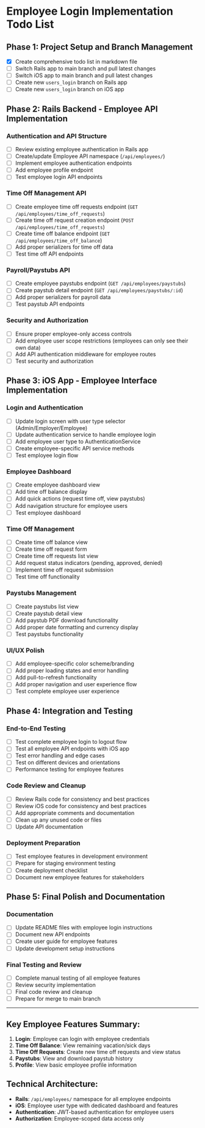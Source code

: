 # Employee Login Implementation Todo List

## Phase 1: Project Setup and Branch Management
- [x] Create comprehensive todo list in markdown file
- [ ] Switch Rails app to main branch and pull latest changes
- [ ] Switch iOS app to main branch and pull latest changes  
- [ ] Create new `users_login` branch on Rails app
- [ ] Create new `users_login` branch on iOS app

## Phase 2: Rails Backend - Employee API Implementation

### Authentication and API Structure
- [ ] Review existing employee authentication in Rails app
- [ ] Create/update Employee API namespace (`/api/employees/`)
- [ ] Implement employee authentication endpoints
- [ ] Add employee profile endpoint
- [ ] Test employee login API endpoints

### Time Off Management API
- [ ] Create employee time off requests endpoint (`GET /api/employees/time_off_requests`)
- [ ] Create time off request creation endpoint (`POST /api/employees/time_off_requests`)  
- [ ] Create time off balance endpoint (`GET /api/employees/time_off_balance`)
- [ ] Add proper serializers for time off data
- [ ] Test time off API endpoints

### Payroll/Paystubs API  
- [ ] Create employee paystubs endpoint (`GET /api/employees/paystubs`)
- [ ] Create paystub detail endpoint (`GET /api/employees/paystubs/:id`)
- [ ] Add proper serializers for payroll data
- [ ] Test paystub API endpoints

### Security and Authorization
- [ ] Ensure proper employee-only access controls
- [ ] Add employee user scope restrictions (employees can only see their own data)
- [ ] Add API authentication middleware for employee routes
- [ ] Test security and authorization

## Phase 3: iOS App - Employee Interface Implementation

### Login and Authentication
- [ ] Update login screen with user type selector (Admin/Employer/Employee)
- [ ] Update authentication service to handle employee login
- [ ] Add employee user type to AuthenticationService
- [ ] Create employee-specific API service methods
- [ ] Test employee login flow

### Employee Dashboard
- [ ] Create employee dashboard view
- [ ] Add time off balance display
- [ ] Add quick actions (request time off, view paystubs)
- [ ] Add navigation structure for employee users
- [ ] Test employee dashboard

### Time Off Management
- [ ] Create time off balance view
- [ ] Create time off request form
- [ ] Create time off requests list view
- [ ] Add request status indicators (pending, approved, denied)
- [ ] Implement time off request submission
- [ ] Test time off functionality

### Paystubs Management  
- [ ] Create paystubs list view
- [ ] Create paystub detail view
- [ ] Add paystub PDF download functionality
- [ ] Add proper date formatting and currency display
- [ ] Test paystubs functionality

### UI/UX Polish
- [ ] Add employee-specific color scheme/branding
- [ ] Add proper loading states and error handling
- [ ] Add pull-to-refresh functionality
- [ ] Add proper navigation and user experience flow
- [ ] Test complete employee user experience

## Phase 4: Integration and Testing

### End-to-End Testing
- [ ] Test complete employee login to logout flow
- [ ] Test all employee API endpoints with iOS app
- [ ] Test error handling and edge cases
- [ ] Test on different devices and orientations
- [ ] Performance testing for employee features

### Code Review and Cleanup
- [ ] Review Rails code for consistency and best practices
- [ ] Review iOS code for consistency and best practices  
- [ ] Add appropriate comments and documentation
- [ ] Clean up any unused code or files
- [ ] Update API documentation

### Deployment Preparation
- [ ] Test employee features in development environment
- [ ] Prepare for staging environment testing
- [ ] Create deployment checklist
- [ ] Document new employee features for stakeholders

## Phase 5: Final Polish and Documentation

### Documentation
- [ ] Update README files with employee login instructions
- [ ] Document new API endpoints
- [ ] Create user guide for employee features
- [ ] Update development setup instructions

### Final Testing and Review
- [ ] Complete manual testing of all employee features
- [ ] Review security implementation
- [ ] Final code review and cleanup
- [ ] Prepare for merge to main branch

---

## Key Employee Features Summary:
1. **Login**: Employee can login with employee credentials
2. **Time Off Balance**: View remaining vacation/sick days
3. **Time Off Requests**: Create new time off requests and view status
4. **Paystubs**: View and download paystub history
5. **Profile**: View basic employee profile information

## Technical Architecture:
- **Rails**: `/api/employees/` namespace for all employee endpoints
- **iOS**: Employee user type with dedicated dashboard and features
- **Authentication**: JWT-based authentication for employee users
- **Authorization**: Employee-scoped data access only